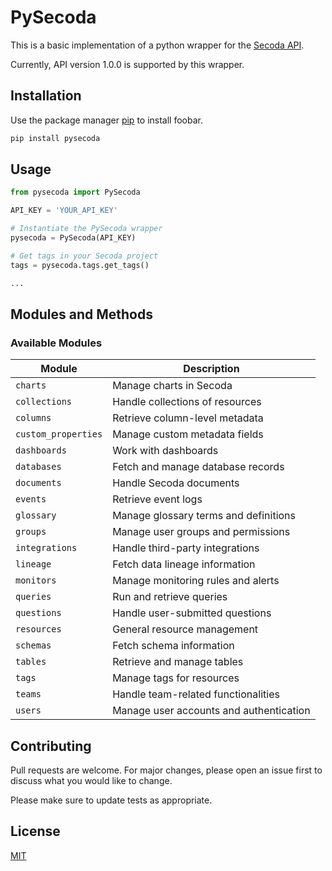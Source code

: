 # PySecoda

This is a basic implementation of a python wrapper for the [Secoda API](https://api.secoda.co/api/schema/redoc/).

Currently, API version 1.0.0 is supported by this wrapper.

## Installation

Use the package manager [pip](https://pip.pypa.io/en/stable/) to install foobar.

```bash
pip install pysecoda
```

## Usage

```python
from pysecoda import PySecoda

API_KEY = 'YOUR_API_KEY'

# Instantiate the PySecoda wrapper
pysecoda = PySecoda(API_KEY)

# Get tags in your Secoda project
tags = pysecoda.tags.get_tags()

...
```

## Modules and Methods

### **Available Modules**  

| Module               | Description                                      |
|----------------------|--------------------------------------------------|
| `charts`            | Manage charts in Secoda                          |
| `collections`       | Handle collections of resources                  |
| `columns`           | Retrieve column-level metadata                   |
| `custom_properties` | Manage custom metadata fields                    |
| `dashboards`        | Work with dashboards                             |
| `databases`         | Fetch and manage database records                |
| `documents`         | Handle Secoda documents                          |
| `events`            | Retrieve event logs                              |
| `glossary`          | Manage glossary terms and definitions            |
| `groups`            | Manage user groups and permissions               |
| `integrations`      | Handle third-party integrations                  |
| `lineage`           | Fetch data lineage information                   |
| `monitors`          | Manage monitoring rules and alerts               |
| `queries`           | Run and retrieve queries                         |
| `questions`         | Handle user-submitted questions                  |
| `resources`         | General resource management                      |
| `schemas`           | Fetch schema information                         |
| `tables`            | Retrieve and manage tables                       |
| `tags`              | Manage tags for resources                        |
| `teams`             | Handle team-related functionalities              |
| `users`             | Manage user accounts and authentication          |


## Contributing

Pull requests are welcome. For major changes, please open an issue first
to discuss what you would like to change.

Please make sure to update tests as appropriate.

## License

[MIT](https://choosealicense.com/licenses/mit/)
